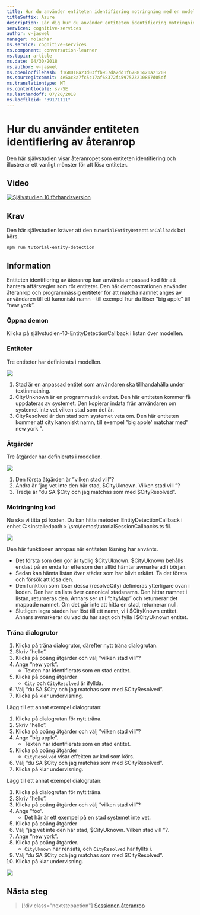 ```yaml
---
title: Hur du använder entiteten identifiering motringning med en modell för Konversationsdeltagare – Microsoft Cognitive Services | Microsoft Docs
titleSuffix: Azure
description: Lär dig hur du använder entiteten identifiering motringning med en Konversationsdeltagare modell.
services: cognitive-services
author: v-jaswel
manager: nolachar
ms.service: cognitive-services
ms.component: conversation-learner
ms.topic: article
ms.date: 04/30/2018
ms.author: v-jaswel
ms.openlocfilehash: f168018a23d03ffb957da2dd1f67881420a21208
ms.sourcegitcommit: 4e5ac8a7fc5c17af68372f4597573210867d05df
ms.translationtype: MT
ms.contentlocale: sv-SE
ms.lasthandoff: 07/20/2018
ms.locfileid: "39171111"
---
```

# <a name="how-to-use-entity-detection-callback"></a>Hur du använder entiteten identifiering av återanrop

Den här självstudien visar återanropet som entiteten identifiering och illustrerar ett vanligt mönster för att lösa entiteter.

## <a name="video"></a>Video

[![Självstudien 10 förhandsversion](http://aka.ms/cl-tutorial-10-preview)](http://aka.ms/blis-tutorial-10)

## <a name="requirements"></a>Krav
Den här självstudien kräver att den `tutorialEntityDetectionCallback` bot körs.

    npm run tutorial-entity-detection

## <a name="details"></a>Information
Entiteten identifiering av återanrop kan använda anpassad kod för att hantera affärsregler som rör entiteter. Den här demonstrationen använder återanrop och programmässig entiteter för att matcha namnet anges av användaren till ett kanoniskt namn – till exempel hur du löser ”big apple” till ”new york”.

### <a name="open-the-demo"></a>Öppna demon

Klicka på självstudien-10-EntityDetectionCallback i listan över modellen. 

### <a name="entities"></a>Entiteter

Tre entiteter har definierats i modellen.

![](../media/tutorial10_entities.PNG)

1. Stad är en anpassad entitet som användaren ska tillhandahålla under textinmatning.
2. CityUnknown är en programmatisk entitet. Den här entiteten kommer få uppdateras av systemet. Den kopierar indata från användaren om systemet inte vet vilken stad som det är.
3. CityResolved är den stad som systemet veta om. Den här entiteten kommer att city kanoniskt namn, till exempel ”big apple' matchar med” new york ”.

### <a name="actions"></a>Åtgärder

Tre åtgärder har definierats i modellen.

![](../media/tutorial10_actions.PNG)

1. Den första åtgärden är ”vilken stad vill”?
2. Andra är ”jag vet inte den här stad, $CityUknown. Vilken stad vill ”?
3. Tredje är ”du SA $City och jag matchas som med $CityResolved”.

### <a name="callback-code"></a>Motringning kod

Nu ska vi titta på koden. Du kan hitta metoden EntityDetectionCallback i enhet C:\<installedpath > \src\demos\tutorialSessionCallbacks.ts fil.

![](../media/tutorial10_callbackcode.PNG)

Den här funktionen anropas när entiteten lösning har använts.
 
- Det första som den gör är tydlig $CityUknown. $CityUknown behålls endast på en enda tur eftersom den alltid hämtar avmarkerad i början.
- Sedan kan hämta listan över städer som har blivit erkänt. Ta det första och försök att lösa den.
- Den funktion som löser dessa (resolveCity) definieras ytterligare ovan i koden. Den har en lista över canonical stadsnamn. Den hittar namnet i listan, returneras den. Annars ser ut i ”cityMap” och returnerar det mappade namnet. Om det går inte att hitta en stad, returnerar null.
- Slutligen lagra staden har löst till ett namn, vi i $CityKnown entitet. Annars avmarkerar du vad du har sagt och fylla i $CityUknown entitet.

### <a name="train-dialogs"></a>Träna dialogrutor

1. Klicka på träna dialogrutor, därefter nytt träna dialogrutan.
2. Skriv ”hello”.
3. Klicka på poäng åtgärder och välj ”vilken stad vill”?
2. Ange ”new york”.
    - Texten har identifierats som en stad entitet.
5. Klicka på poäng åtgärder
    - `City` och `CityResolved` är ifyllda.
6. Välj ”du SA $City och jag matchas som med $CityResolved”.
7. Klicka på klar undervisning.

Lägg till ett annat exempel dialogrutan:

1. Klicka på dialogrutan för nytt träna.
2. Skriv ”hello”.
3. Klicka på poäng åtgärder och välj ”vilken stad vill”?
2. Ange ”big apple”.
    - Texten har identifierats som en stad entitet.
5. Klicka på poäng åtgärder
    - `CityResolved` visar effekten av kod som körs.
6. Välj ”du SA $City och jag matchas som med $CityResolved”.
7. Klicka på klar undervisning.

Lägg till ett annat exempel dialogrutan:

1. Klicka på dialogrutan för nytt träna.
2. Skriv ”hello”.
3. Klicka på poäng åtgärder och välj ”vilken stad vill”?
2. Ange ”foo”.
    - Det här är ett exempel på en stad systemet inte vet. 
5. Klicka på poäng åtgärder
6. Välj ”jag vet inte den här stad, $CityUknown. Vilken stad vill ”?.
7. Ange ”new york”.
8. Klicka på poäng åtgärder.
    - `CityUknown` har rensats, och `CityResolved` har fyllts i.
6. Välj ”du SA $City och jag matchas som med $CityResolved”.
7. Klicka på klar undervisning.

![](../media/tutorial10_bigapple.PNG)

## <a name="next-steps"></a>Nästa steg

> [!div class="nextstepaction"]
> [Sessionen återanrop](./11-session-callbacks.md)
